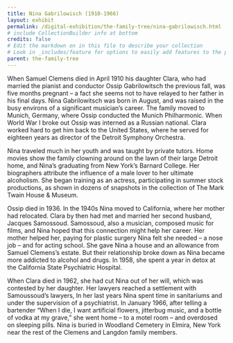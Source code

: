```yaml
---
title: Nina Gabrilowisch (1910-1966)
layout: exhibit
permalink: /digital-exhibition/the-family-tree/nina-gabrilowisch.html
# include CollectionBuilder info at bottom
credits: false
# Edit the markdown on in this file to describe your collection
# Look in _includes/feature for options to easily add features to the page
parent: the-family-tree
---
```


When Samuel Clemens died in April 1910 his daughter Clara, who had married the pianist and conductor Ossip Gabrilowitsch the previous fall, was five months pregnant – a fact she seems not to have relayed to her father in his final days. Nina Gabrilowitsch was born in August, and was raised in the busy environs of a significant musician’s career. The family moved to Munich, Germany, where Ossip conducted the Munich Philharmonic. When World War I broke out Ossip was interned as a Russian national. Clara worked hard to get him back to the United States, where he served for eighteen years as director of the Detroit Symphony Orchestra.

Nina traveled much in her youth and was taught by private tutors. Home movies show the family clowning around on the lawn of their large Detroit home, and Nina’s graduating from New York’s Barnard College. Her biographers attribute the influence of a male lover to her ultimate alcoholism. She began training as an actress, participating in summer stock productions, as shown in dozens of snapshots in the collection of The Mark Twain House & Museum.

Ossip died in 1936. In the 1940s Nina moved to California, where her mother had relocated. Clara by then had met and married her second husband, Jacques Samossoud. Samossoud, also a musician, composed music for films, and Nina hoped that this connection might help her career. Her mother helped her, paying for plastic surgery Nina felt she needed – a nose job – and for acting school. She gave Nina a house and an allowance from Samuel Clemens’s estate. But their relationship broke down as Nina became more addicted to alcohol and drugs. In 1958, she spent a year in detox at the California State Psychiatric Hospital.

When Clara died in 1962, she had cut Nina out of her will, which was contested by her daughter. Her lawyers reached a settlement with Samoussoud’s lawyers, In her last years Nina spent time in sanitariums and under the supervision of a psychiatrist. In January 1966, after telling a  bartender “When I die, I want artificial flowers, jitterbug music, and a bottle of vodka at my grave,” she went home – to a motel room – and overdosed on sleeping pills. Nina is buried in Woodland Cemetery in Elmira, New York near the rest of the Clemens and Langdon family members.
